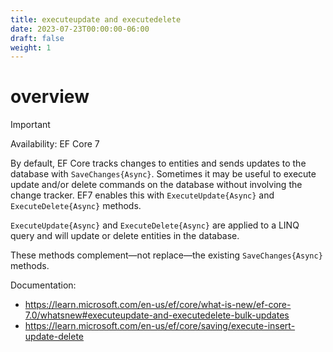 ```yaml
---
title: executeupdate and executedelete
date: 2023-07-23T00:00:00-06:00
draft: false
weight: 1
---
```


# overview
> [!IMPORTANT]
> Availability: EF Core 7  

By default, EF Core tracks changes to entities and sends updates to the database with `SaveChanges{Async}`.  Sometimes it may be useful to execute update and/or delete commands on the database without involving the change tracker. EF7 enables this with `ExecuteUpdate{Async}` and `ExecuteDelete{Async}` methods.

`ExecuteUpdate{Async}` and `ExecuteDelete{Async}` are applied to a LINQ query and will update or delete entities in the database.

These methods complement—not replace—the existing `SaveChanges{Async}` methods.

Documentation:
- https://learn.microsoft.com/en-us/ef/core/what-is-new/ef-core-7.0/whatsnew#executeupdate-and-executedelete-bulk-updates
- https://learn.microsoft.com/en-us/ef/core/saving/execute-insert-update-delete
